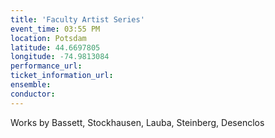 ```yaml
---
title: 'Faculty Artist Series'
event_time: 03:55 PM
location: Potsdam
latitude: 44.6697805
longitude: -74.9813084
performance_url: 
ticket_information_url: 
ensemble: 
conductor: 
---
```

Works by Bassett, Stockhausen, Lauba, Steinberg, Desenclos